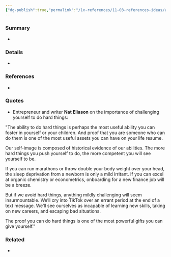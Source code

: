 ```yaml
---
{"dg-publish":true,"permalink":"/1x-references/11-03-references-ideas/ability-to-do-hard-things-is-an-asset/","dgShowBacklinks":false}
---
```



### Summary
- 

### Details
- 

### References
- 

### Quotes
- Entrepreneur and writer **Nat Eliason** on the importance of challenging yourself to do hard things:

"The ability to do hard things is perhaps the most useful ability you can foster in yourself or your children. And proof that you are someone who can do them is one of the most useful assets you can have on your life resume.

Our self-image is composed of historical evidence of our abilities. The more hard things you push yourself to do, the more competent you will see yourself to be.

If you can run marathons or throw double your body weight over your head, the sleep deprivation from a newborn is only a mild irritant. If you can excel at organic chemistry or econometrics, onboarding for a new finance job will be a breeze.

But if we avoid hard things, anything mildly challenging will seem insurmountable. We’ll cry into TikTok over an errant period at the end of a text message. We’ll see ourselves as incapable of learning new skills, taking on new careers, and escaping bad situations.

The proof you can do hard things is one of the most powerful gifts you can give yourself."

### Related
- 